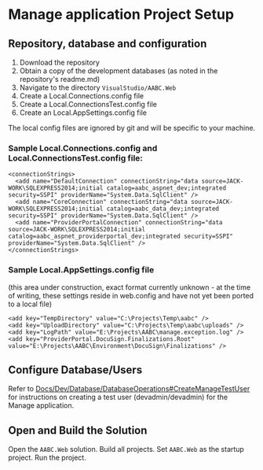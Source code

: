 # Manage application Project Setup

## Repository, database and configuration

1. Download the repository
2. Obtain a copy of the development databases (as noted in the repository's readme.md)
3. Navigate to the directory `VisualStudio/AABC.Web`
4. Create a Local.Connections.config file
5. Create a Local.ConnectionsTest.config file
6. Create an Local.AppSettings.config file


The local config files are ignored by git and will be specific to your machine.  

### Sample Local.Connections.config and Local.ConnectionsTest.config file:

	<connectionStrings>
	  <add name="DefaultConnection" connectionString="data source=JACK-WORK\SQLEXPRESS2014;initial catalog=aabc_aspnet_dev;integrated security=SSPI" providerName="System.Data.SqlClient" />
	  <add name="CoreConnection" connectionString="data source=JACK-WORK\SQLEXPRESS2014;initial catalog=aabc_data_dev;integrated security=SSPI" providerName="System.Data.SqlClient" />
	  <add name="ProviderPortalConnection" connectionString="data source=JACK-WORK\SQLEXPRESS2014;initial catalog=aabc_aspnet_providerportal_dev;integrated security=SSPI" providerName="System.Data.SqlClient" />
	</connectionStrings>

### Sample Local.AppSettings.config file

(this area under construction, exact format currently unknown - at the time of writing, these settings reside in web.config and have not yet been ported to a local file)

	<add key="TempDirectory" value="C:\Projects\Temp\aabc" />
    <add key="UploadDirectory" value="C:\Projects\Temp\aabc\uploads" />
    <add key="LogPath" value="E:\Projects\AABC\manage.exception.log" />
    <add key="ProviderPortal.DocuSign.Finalizations.Root" value="E:\Projects\AABC\Environment\DocuSign\Finalizations" />

## Configure Database/Users

Refer to [Docs/Dev/Database/DatabaseOperations#CreateManageTestUser](Docs/Dev/Database/DatabaseOperations.md#CreateManageTestUser) for instructions on creating a test user (devadmin/devadmin) for the Manage application.

## Open and Build the Solution

Open the `AABC.Web` solution.  Build all projects.  Set `AABC.Web` as the startup project.  Run the project.